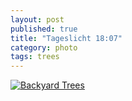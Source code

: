 ```yaml
---
layout: post
published: true
title: "Tageslicht 18:07"
category: photo
tags: trees
---
```


[![Backyard Trees](http://37.media.tumblr.com/a93e88ad3af78dd685eb00c95a147213/tumblr_n4gg8s6Jks1rive1ro1_500.jpg)](http://dr3wh0.tumblr.com/post/83560802200)